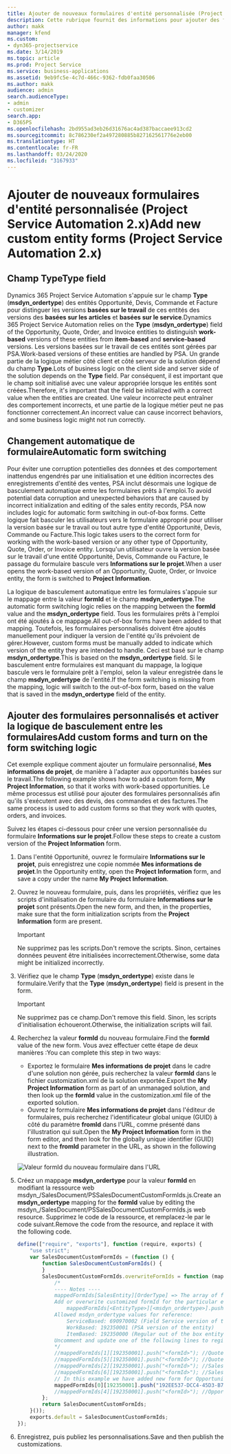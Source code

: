 ```yaml
---
title: Ajouter de nouveaux formulaires d'entité personnalisée (Project Service Automation 2.x)
description: Cette rubrique fournit des informations pour ajouter des formulaires d'entité personnalisée pour des opportunités, des devis, des commandes ou des factures dans Dynamics 365 Project Service Automation 2.x.
author: makk
manager: kfend
ms.custom:
- dyn365-projectservice
ms.date: 3/14/2019
ms.topic: article
ms.prod: Project Service
ms.service: business-applications
ms.assetid: 9eb9fc5e-4c7d-466c-9362-fdb0faa30506
ms.author: makk
audience: admin
search.audienceType:
- admin
- customizer
search.app:
- D365PS
ms.openlocfilehash: 2bd955ad3eb26d31676ac4ad387baccaee913cd2
ms.sourcegitcommit: 8c786230ef2a497280885b827162561776e2eb00
ms.translationtype: HT
ms.contentlocale: fr-FR
ms.lasthandoff: 03/24/2020
ms.locfileid: "3167933"
---
```

# <a name="add-new-custom-entity-forms-project-service-automation-2x"></a><span data-ttu-id="3c49e-103">Ajouter de nouveaux formulaires d'entité personnalisée (Project Service Automation 2.x)</span><span class="sxs-lookup"><span data-stu-id="3c49e-103">Add new custom entity forms (Project Service Automation 2.x)</span></span>

## <a name="type-field"></a><span data-ttu-id="3c49e-104">Champ Type</span><span class="sxs-lookup"><span data-stu-id="3c49e-104">Type field</span></span> 

<span data-ttu-id="3c49e-105">Dynamics 365 Project Service Automation s'appuie sur le champ **Type** (**msdyn\_ordertype**) des entités Opportunité, Devis, Commande et Facture pour distinguer les versions **basées sur le travail** de ces entités des versions des **basées sur les articles** et **basées sur le service**.</span><span class="sxs-lookup"><span data-stu-id="3c49e-105">Dynamics 365 Project Service Automation relies on the **Type** (**msdyn\_ordertype**) field of the Opportunity, Quote, Order, and Invoice entities to distinguish **work-based** versions of these entities from **item-based** and **service-based** versions.</span></span> <span data-ttu-id="3c49e-106">Les versions basées sur le travail de ces entités sont gérées par PSA.</span><span class="sxs-lookup"><span data-stu-id="3c49e-106">Work-based versions of these entities are handled by PSA.</span></span> <span data-ttu-id="3c49e-107">Un grande partie de la logique métier côté client et côté serveur de la solution dépend du champ **Type**.</span><span class="sxs-lookup"><span data-stu-id="3c49e-107">Lots of business logic on the client side and server side of the solution depends on the **Type** field.</span></span> <span data-ttu-id="3c49e-108">Par conséquent, il est important que le champ soit initialisé avec une valeur appropriée lorsque les entités sont créées.</span><span class="sxs-lookup"><span data-stu-id="3c49e-108">Therefore, it's important that the field be initialized with a correct value when the entities are created.</span></span> <span data-ttu-id="3c49e-109">Une valeur incorrecte peut entraîner des comportement incorrects, et une partie de la logique métier peut ne pas fonctionner correctement.</span><span class="sxs-lookup"><span data-stu-id="3c49e-109">An incorrect value can cause incorrect behaviors, and some business logic might not run correctly.</span></span>

## <a name="automatic-form-switching"></a><span data-ttu-id="3c49e-110">Changement automatique de formulaire</span><span class="sxs-lookup"><span data-stu-id="3c49e-110">Automatic form switching</span></span>

<span data-ttu-id="3c49e-111">Pour éviter une corruption potentielles des données et des comportement inattendus engendrés par une initialisation et une édition incorrectes des enregistrements d'entité des ventes, PSA inclut désormais une logique de basculement automatique entre les formulaires prêts à l'emploi.</span><span class="sxs-lookup"><span data-stu-id="3c49e-111">To avoid potential data corruption and unexpected behaviors that are caused by incorrect initialization and editing of the sales entity records, PSA now includes logic for automatic form switching in out-of-box forms.</span></span> <span data-ttu-id="3c49e-112">Cette logique fait basculer les utilisateurs vers le formulaire approprié pour utiliser la version basée sur le travail ou tout autre type d'entité Opportunité, Devis, Commande ou Facture.</span><span class="sxs-lookup"><span data-stu-id="3c49e-112">This logic takes users to the correct form for working with the work-based version or any other type of Opportunity, Quote, Order, or Invoice entity.</span></span> <span data-ttu-id="3c49e-113">Lorsqu'un utilisateur ouvre la version basée sur le travail d'une entité Opportunité, Devis, Commande ou Facture, le passage du formulaire bascule vers **Informations sur le projet**.</span><span class="sxs-lookup"><span data-stu-id="3c49e-113">When a user opens the work-based version of an Opportunity, Quote, Order, or Invoice entity, the form is switched to **Project Information**.</span></span>

<span data-ttu-id="3c49e-114">La logique de basculement automatique entre les formulaires s'appuie sur le mappage entre la valeur **formId** et le champ **msdyn\_ordertype**.</span><span class="sxs-lookup"><span data-stu-id="3c49e-114">The automatic form switching logic relies on the mapping between the **formId** value and the **msdyn\_ordertype** field.</span></span> <span data-ttu-id="3c49e-115">Tous les formulaires prêts à l'emploi ont été ajoutés à ce mappage.</span><span class="sxs-lookup"><span data-stu-id="3c49e-115">All out-of-box forms have been added to that mapping.</span></span> <span data-ttu-id="3c49e-116">Toutefois, les formulaires personnalisés doivent être ajoutés manuellement pour indiquer la version de l'entité qu'ils prévoient de gérer.</span><span class="sxs-lookup"><span data-stu-id="3c49e-116">However, custom forms must be manually added to indicate which version of the entity they are intended to handle.</span></span> <span data-ttu-id="3c49e-117">Ceci est basé sur le champ **msdyn\_ordertype**.</span><span class="sxs-lookup"><span data-stu-id="3c49e-117">This is based on the **msdyn\_ordertype** field.</span></span> <span data-ttu-id="3c49e-118">Si le basculement entre formulaires est manquant du mappage, la logique bascule vers le formulaire prêt à l'emploi, selon la valeur enregistrée dans le champ **msdyn\_ordertype** de l'entité.</span><span class="sxs-lookup"><span data-stu-id="3c49e-118">If the form switching is missing from the mapping, logic will switch to the out-of-box form, based on the value that is saved in the **msdyn\_ordertype** field of the entity.</span></span>

## <a name="add-custom-forms-and-turn-on-the-form-switching-logic"></a><span data-ttu-id="3c49e-119">Ajouter des formulaires personnalisés et activer la logique de basculement entre les formulaires</span><span class="sxs-lookup"><span data-stu-id="3c49e-119">Add custom forms and turn on the form switching logic</span></span>

<span data-ttu-id="3c49e-120">Cet exemple explique comment ajouter un formulaire personnalisé, **Mes informations de projet**, de manière à l'adapter aux opportunités basées sur le travail.</span><span class="sxs-lookup"><span data-stu-id="3c49e-120">The following example shows how to add a custom form, **My Project Information**, so that it works with work-based opportunities.</span></span> <span data-ttu-id="3c49e-121">Le même processus est utilisé pour ajouter des formulaires personnalisés afin qu'ils s'exécutent avec des devis, des commandes et des factures.</span><span class="sxs-lookup"><span data-stu-id="3c49e-121">The same process is used to add custom forms so that they work with quotes, orders, and invoices.</span></span>

<span data-ttu-id="3c49e-122">Suivez les étapes ci-dessous pour créer une version personnalisée du formulaire **Informations sur le projet**.</span><span class="sxs-lookup"><span data-stu-id="3c49e-122">Follow these steps to create a custom version of the **Project Information** form.</span></span>

1. <span data-ttu-id="3c49e-123">Dans l'entité Opportunité, ouvrez le formulaire **Informations sur le projet**, puis enregistrez une copie nommée **Mes informations de projet**.</span><span class="sxs-lookup"><span data-stu-id="3c49e-123">In the Opportunity entity, open the **Project Information** form, and save a copy under the name **My Project Information**.</span></span>
2. <span data-ttu-id="3c49e-124">Ouvrez le nouveau formulaire, puis, dans les propriétés, vérifiez que les scripts d'initialisation de formulaire du formulaire **Informations sur le projet** sont présents.</span><span class="sxs-lookup"><span data-stu-id="3c49e-124">Open the new form, and then, in the properties, make sure that the form initialization scripts from the **Project Information** form are present.</span></span> 

    > [!IMPORTANT]
    > <span data-ttu-id="3c49e-125">Ne supprimez pas les scripts.</span><span class="sxs-lookup"><span data-stu-id="3c49e-125">Don't remove the scripts.</span></span> <span data-ttu-id="3c49e-126">Sinon, certaines données peuvent être initialisées incorrectement.</span><span class="sxs-lookup"><span data-stu-id="3c49e-126">Otherwise, some data might be initialized incorrectly.</span></span>

3. <span data-ttu-id="3c49e-127">Vérifiez que le champ **Type** (**msdyn\_ordertype**) existe dans le formulaire.</span><span class="sxs-lookup"><span data-stu-id="3c49e-127">Verify that the **Type** (**msdyn\_ordertype**) field is present in the form.</span></span> 

    > [!IMPORTANT]
    > <span data-ttu-id="3c49e-128">Ne supprimez pas ce champ.</span><span class="sxs-lookup"><span data-stu-id="3c49e-128">Don't remove this field.</span></span> <span data-ttu-id="3c49e-129">Sinon, les scripts d'initialisation échoueront.</span><span class="sxs-lookup"><span data-stu-id="3c49e-129">Otherwise, the initialization scripts will fail.</span></span>

4. <span data-ttu-id="3c49e-130">Recherchez la valeur **formId** du nouveau formulaire.</span><span class="sxs-lookup"><span data-stu-id="3c49e-130">Find the **formId** value of the new form.</span></span> <span data-ttu-id="3c49e-131">Vous avez effectuer cette étape de deux manières :</span><span class="sxs-lookup"><span data-stu-id="3c49e-131">You can complete this step in two ways:</span></span>

    - <span data-ttu-id="3c49e-132">Exportez le formulaire **Mes informations de projet** dans le cadre d'une solution non gérée, puis recherchez la valeur **formId** dans le fichier customization.xml de la solution exportée.</span><span class="sxs-lookup"><span data-stu-id="3c49e-132">Export the **My Project Information** form as part of an unmanaged solution, and then look up the **formId** value in the customization.xml file of the exported solution.</span></span>
    - <span data-ttu-id="3c49e-133">Ouvrez le formulaire **Mes informations de projet** dans l'éditeur de formulaires, puis recherchez l'identificateur global unique (GUID) à côté du paramètre **fromId** dans l'URL, comme présenté dans l'illustration qui suit.</span><span class="sxs-lookup"><span data-stu-id="3c49e-133">Open the **My Project Information** form in the form editor, and then look for the globally unique identifier (GUID) next to the **fromId** parameter in the URL, as shown in the following illustration.</span></span>

    ![Valeur formId du nouveau formulaire dans l'URL](media/how-to-add-custom-forms-in-v2.0.png)

5. <span data-ttu-id="3c49e-135">Créez un mappage **msdyn\_ordertype** pour la valeur **formId** en modifiant la ressource web msdyn\_/SalesDocument/PSSalesDocumentCustomFormIds.js.</span><span class="sxs-lookup"><span data-stu-id="3c49e-135">Create an **msdyn\_ordertype** mapping for the **formId** value by editing the msdyn\_/SalesDocument/PSSalesDocumentCustomFormIds.js web resource.</span></span> <span data-ttu-id="3c49e-136">Supprimez le code de la ressource, et remplacez-le par le code suivant.</span><span class="sxs-lookup"><span data-stu-id="3c49e-136">Remove the code from the resource, and replace it with the following code.</span></span>

    ```javascript
    define(["require", "exports"], function (require, exports) {
        "use strict";
        var SalesDocumentCustomFormIds = (function () {
            function SalesDocumentCustomFormIds() {
            }
            SalesDocumentCustomFormIds.overwriteFormIds = function (mappedFormIds) {
                /*
                ---- Notes ----
                mappedFormIds[SalesEntity][OrderType] => The array of forms IDs that support particular entity and order type
                Add or overwrite customized formId for the particular entity and order type by calling:
                    mappedFormIds[<EntityType>][<msdyn_ordertype>].push("<formId>");
                Allowed msdyn_ordertype values for reference:
                    ServiceBased: 690970002 (Field Service version of the entity)
                    WorkBased: 192350001 (PSA version of the entity)
                    ItemBased: 192350000 (Regular out of the box entity)
                Uncomment and update one of the following lines to register custom PSA form for required entity:
                */      
                //mappedFormIds[1][192350001].push("<formId>"); //Quote
                //mappedFormIds[5][192350001].push("<formId>"); //Quote Line
                //mappedFormIds[2][192350001].push("<formId>"); //Sales Order
                //mappedFormIds[6][192350001].push("<formId>"); //Sales Order Line
                // In this example we have added new form for Opportunity
                mappedFormIds[0][192350001].push("192EE537-DCC4-45D3-B7AF-EA694B9113D2"); //Opportunity
                //mappedFormIds[4][192350001].push("<formId>"); //Opportunity Line
            };
            return SalesDocumentCustomFormIds;
        }());
        exports.default = SalesDocumentCustomFormIds;
    });
    ```

6. <span data-ttu-id="3c49e-137">Enregistrez, puis publiez les personnalisations.</span><span class="sxs-lookup"><span data-stu-id="3c49e-137">Save and then publish the customizations.</span></span>
